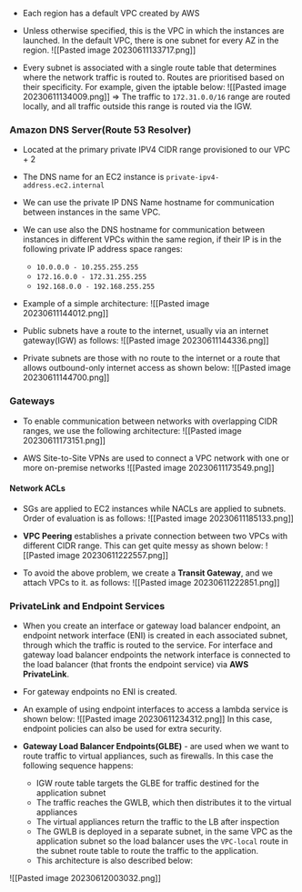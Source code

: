 - Each region has a default VPC created by AWS
- Unless otherwise specified, this is the VPC in which the instances are launched. In the default VPC, there is one subnet for every AZ in the region.
![[Pasted image 20230611133717.png]]

- Every subnet is associated with a single route table that determines where the network traffic is routed to. Routes are prioritised based on their specificity. For example, given the iptable below:
![[Pasted image 20230611134009.png]]
=> The traffic to `172.31.0.0/16` range are routed locally, and all traffic outside this range is routed via the IGW. 


### Amazon DNS Server(Route 53 Resolver)

- Located at the primary private IPV4 CIDR range provisioned to our VPC + 2
- The DNS name for an EC2 instance is `private-ipv4-address.ec2.internal` 
- We can use the private IP DNS Name hostname for communication between instances in the same VPC.
- We can use also the DNS hostname for communication between instances in different VPCs within the same region, if their IP is in the following private IP address space ranges:
	- `10.0.0.0 - 10.255.255.255`
	- `172.16.0.0 - 172.31.255.255`
	- `192.168.0.0 - 192.168.255.255`
- Example of a simple architecture:
![[Pasted image 20230611144012.png]]

- Public subnets have a route to the internet, usually via an internet gateway(IGW) as follows:
![[Pasted image 20230611144336.png]]

- Private subnets are those with no route to the internet or a route that allows outbound-only internet access as shown below:
![[Pasted image 20230611144700.png]]


### Gateways

- To enable communication between networks with overlapping CIDR ranges, we use the following architecture:
![[Pasted image 20230611173151.png]]

- AWS Site-to-Site VPNs are used to connect a VPC network with one or more on-premise networks
![[Pasted image 20230611173549.png]]

#### Network ACLs

- SGs are applied to EC2 instances while NACLs are applied to subnets. Order of evaluation is as follows:
![[Pasted image 20230611185133.png]]

- **VPC Peering** establishes a private connection between two VPCs with different CIDR range. This can get quite messy as shown below:
![[Pasted image 20230611222557.png]]

 - To avoid the above problem, we create a **Transit Gateway**, and we attach VPCs to it. as follows:
![[Pasted image 20230611222851.png]]


### PrivateLink and Endpoint Services

- When you create an interface or gateway load balancer endpoint, an endpoint network interface (ENI) is created in each associated subnet, through which the traffic is routed to the service. For interface and gateway load balancer endpoints the network interface is connected to the load balancer (that fronts the endpoint service) via **AWS PrivateLink**.
- For gateway endpoints no ENI is created. 

- An example of using endpoint interfaces to access a lambda service is shown below:
![[Pasted image 20230611234312.png]]
In this case, endpoint policies can also be used for extra security.

- **Gateway Load Balancer Endpoints(GLBE)** - are used when we want to route traffic to virtual appliances, such as firewalls. In this case the following sequence happens:
	- IGW route table targets the GLBE for traffic destined for the application subnet
	- The traffic reaches the GWLB, which then distributes it to the virtual appliances
	- The virtual appliances return the traffic to the LB after inspection
	- The GWLB is deployed in a separate subnet, in the same VPC as the application subnet so the load balancer uses the `VPC-local` route in the subnet route table to route the traffic to the application.
	- This architecture is also described below:

![[Pasted image 20230612003032.png]]
